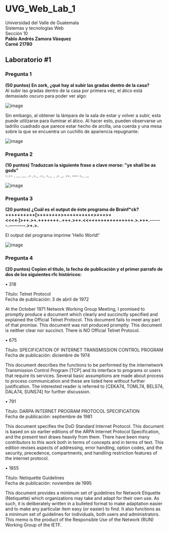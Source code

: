# UVG_Web_Lab_1
Universidad del Valle de Guatemala  
Sistemas y tecnologías Web  
Sección 10  
**Pablo Andrés Zamora Vásquez  
Carné 21780**  
  
## Laboratorio #1  
  
### Pregunta 1  
**(50 puntos) En zork, ¿qué hay al subir las gradas dentro de la casa?**  
Al subir las gradas dentro de la casa por primera vez, el ático está demasiado oscuro para poder ver algo:  
  
![image](https://user-images.githubusercontent.com/77593400/213054468-ad70397b-d226-4b14-927e-ee041166bc28.png)
  
Sin embargo, al obtener la lámpara de la sala de estar y volver a subir, esta puede utilizarse para iluminar el ático. Al hacer esto, pueden observarse un ladrillo cuadrado que parece estar hecho de arcilla, una cuerda y una mesa sobre la que se encuentra un cuchillo de apariencia repugnante:  
  
![image](https://user-images.githubusercontent.com/77593400/213055430-6cc9ac86-e46b-4a2a-b5db-5acf0d00bd07.png)
  
### Pregunta 2  
**(10 puntos) Traduzcan la siguiente frase a clave morse: "ye shall be as gods"**  
-.-- .  ... .... .- .-.. .-..  -... .  .- ...  --. --- -.. ...  

![image](https://user-images.githubusercontent.com/77593400/213071891-e4efefaa-3646-4a90-83cd-bd487d0268a7.png)
  
### Pregunta 3  
**(20 puntos) ¿Cuál es el output de éste programa de Brainf*ck?  
++++++++++[>+++++++>++++++++++>+++>+<<<<-]>++.>+.+++++++..+++.>++.<<+++++++++++++++.>.+++.------.--------.>+.>.**  
  
El output del programa imprime 'Hello World!'  
  
![image](https://user-images.githubusercontent.com/77593400/213077447-ef3a4fd2-fbbf-48ad-ba4d-48ef5056aa4d.png)  
  
### Pregunta 4  
**(20 puntos) Copien el titulo, la fecha de publicación y el primer parrafo de dos de los siguientes rfc históricos:**  
  
• 318  
  
Título: Telnet Protocol  
Fecha de publicación: 3 de abril de 1972  
  
 At the October 1971 Network Working Group Meeting, I promised to
   promptly produce a document which clearly and succinctly specified
   and explained the Official Telnet Protocol.  This document fails to
   meet any part of that promise.  This document was not produced
   promptly.  This document is neither clear nor succinct.  There is NO
   Official Telnet Protocol.  
   
• 675  
  
Título: SPECIFICATION OF INTERNET TRANSMISSION CONTROL PROGRAM  
Fecha de publicación: diciembre de 1974  
  
This document describes the functions to be performed by the
   internetwork Transmission Control Program [TCP] and its interface to
   programs or users that require its services. Several basic
   assumptions are made about process to process communication and these
   are listed here without further justification. The interested reader
   is referred to [CEKA74, TOML74, BELS74, DALA74, SUNS74] for further
   discussion.
  
• 791  
  
Título: DARPA INTERNET PROGRAM PROTOCOL SPECIFICATION  
Fecha de publicación: septiembre de 1981  
  
This document specifies the DoD Standard Internet Protocol.  This
  document is based on six earlier editions of the ARPA Internet Protocol
  Specification, and the present text draws heavily from them.  There have
  been many contributors to this work both in terms of concepts and in
  terms of text.  This edition revises aspects of addressing, error
  handling, option codes, and the security, precedence, compartments, and
  handling restriction features of the internet protocol.
  
  
• 1855  
  

Título: Netiquette Guidelines     
Fecha de publicación: noviembre de 1995  
  
This document provides a minimum set of guidelines for Network
  Etiquette (Netiquette) which organizations may take and adapt for
  their own use.  As such, it is deliberately written in a bulleted
  format to make adaptation easier and to make any particular item easy
  (or easier) to find.  It also functions as a minimum set of
  guidelines for individuals, both users and administrators.  This memo
  is the product of the Responsible Use of the Network (RUN) Working
  Group of the IETF.
  
